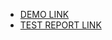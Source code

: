 - [DEMO LINK](https://KseniiaMazan.github.io/layout_search-bar-airbnb/)
- [TEST REPORT LINK](https://KseniiaMazan.github.io/layout_search-bar-airbnb/report/html_report/)
